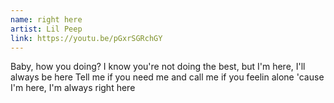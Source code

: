 ```yaml
---
name: right here
artist: Lil Peep
link: https://youtu.be/pGxrSGRchGY
---
```


Baby, how you doing? I know you're not doing the best, but I'm here, I'll always be here
Tell me if you need me and call me if you feelin alone 'cause I'm here, I'm always right here

